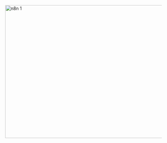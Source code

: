 




<img width="958" height="427" alt="n8n 1" src="https://github.com/user-attachments/assets/b6aa67ee-7740-44cf-b211-a2823d7adfbf" />
